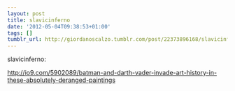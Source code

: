 ```yaml
---
layout: post
title: slavicinferno
date: '2012-05-04T09:38:53+01:00'
tags: []
tumblr_url: http://giordanoscalzo.tumblr.com/post/22373896168/slavicinferno
---
```

slavicinferno:

http://io9.com/5902089/batman-and-darth-vader-invade-art-history-in-these-absolutely-deranged-paintings
